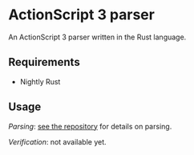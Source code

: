 # ActionScript 3 parser

An ActionScript 3 parser written in the Rust language.

## Requirements

* Nightly Rust

## Usage

*Parsing*: [see the repository](https://github.com/hydroper/as3parser) for details on parsing.

*Verification*: not available yet.